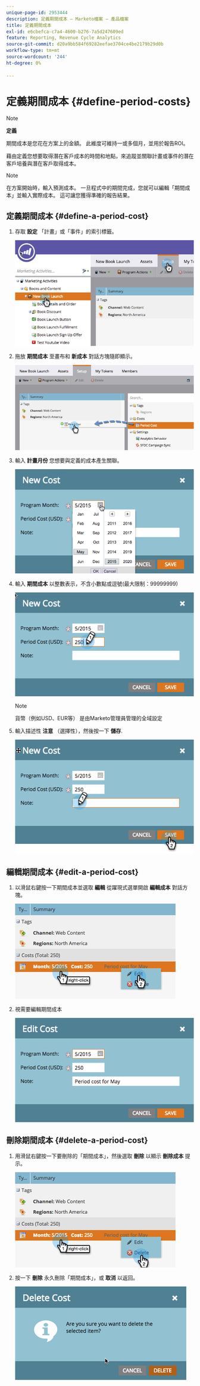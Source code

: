 ```yaml
---
unique-page-id: 2953444
description: 定義期間成本 — Marketo檔案 — 產品檔案
title: 定義期間成本
exl-id: e6cbefca-c7a4-4600-b276-7a5d247609ed
feature: Reporting, Revenue Cycle Analytics
source-git-commit: d20a9bb584f69282eefae3704ce4be2179b29d0b
workflow-type: tm+mt
source-wordcount: '244'
ht-degree: 0%

---
```


# 定義期間成本 {#define-period-costs}

>[!NOTE]
>
>**定義**
>
>期間成本是您花在方案上的金額。 此維度可維持一或多個月，並用於報告ROI。

藉由定義您想要取得潛在客戶成本的時間和地點，來追蹤並關聯計畫或事件的潛在客戶培養與潛在客戶取得成本。

>[!NOTE]
>
>在方案開始時，輸入預測成本。 一旦程式中的期間完成，您就可以編輯「期間成本」並輸入實際成本。 這可讓您獲得準確的報告結果。

## 定義期間成本 {#define-a-period-cost}

1. 存取 **設定** 「計畫」或「事件」的索引標籤。

   ![](assets/image2015-4-24-11-3a13-3a27.png)

1. 拖放 **期間成本** 至畫布和 **新成本** 對話方塊隨即顯示。

   ![](assets/image2015-4-24-16-3a31-3a15.png)

1. 輸入 **計畫月份** 您想要與定義的成本產生關聯。

   ![](assets/image2015-4-24-16-3a11-3a30.png)

1. 輸入 **期間成本** 以整數表示，不含小數點或逗號(最大限制：99999999)

   ![](assets/image2015-4-24-16-3a10-3a24.png)

   >[!NOTE]
   >
   >貨幣（例如USD、EUR等） 是由Marketo管理員管理的全域設定

1. 輸入描述性 **注意** （選擇性），然後按一下 **儲存**.

   ![](assets/image2015-4-24-16-3a21-3a16.png)

## 編輯期間成本 {#edit-a-period-cost}

1. 以滑鼠右鍵按一下期間成本並選取 **編輯** 從躍現式選單開啟 **編輯成本** 對話方塊。

   ![](assets/image2015-4-24-16-3a26-3a29.png)

1. 視需要編輯期間成本

   ![](assets/image2015-4-24-16-3a27-3a38.png)

## 刪除期間成本 {#delete-a-period-cost}

1. 用滑鼠右鍵按一下要刪除的「期間成本」，然後選取 **刪除** 以顯示 **刪除成本** 提示。

   ![](assets/image2015-4-24-16-3a33-3a32.png)

1. 按一下 **刪除** 永久刪除「期間成本」，或 **取消** 以返回。

   ![](assets/image2015-4-24-16-3a34-3a38.png)
